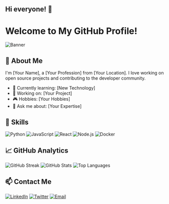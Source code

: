 ## Hi everyone! 👋

# Welcome to My GitHub Profile!

![Banner](https://yourbannerimageurl.com)

## 👋 About Me

I'm [Your Name], a [Your Profession] from [Your Location]. I love working on open source projects and contributing to the developer community.

- 🌱 Currently learning: [New Technology]
- 💼 Working on: [Your Project]
- 🎮 Hobbies: [Your Hobbies]
- 💬 Ask me about: [Your Expertise]

## 🚀 Skills

![Python](https://img.shields.io/badge/-Python-000?&logo=Python)
![JavaScript](https://img.shields.io/badge/-JavaScript-000?&logo=JavaScript)
![React](https://img.shields.io/badge/-React-000?&logo=React)
![Node.js](https://img.shields.io/badge/-Node.js-000?&logo=Node.js)
![Docker](https://img.shields.io/badge/-Docker-000?&logo=Docker)

## 📈 GitHub Analytics

![GitHub Streak](https://github-readme-streak-stats.herokuapp.com/?user=yourusername&theme=dark)
![GitHub Stats](https://github-readme-stats.vercel.app/api?username=yourusername&show_icons=true&theme=dark)
![Top Languages](https://github-readme-stats.vercel.app/api/top-langs/?username=yourusername&layout=compact&theme=dark)

## 📫 Contact Me

[![LinkedIn](https://img.shields.io/badge/-LinkedIn-000?&logo=LinkedIn)](https://linkedin.com/in/yourusername)
[![Twitter](https://img.shields.io/badge/-Twitter-000?&logo=Twitter)](https://twitter.com/yourusername)
[![Email](https://img.shields.io/badge/-Email-000?&logo=Gmail)](mailto:youremail@example.com)

 
